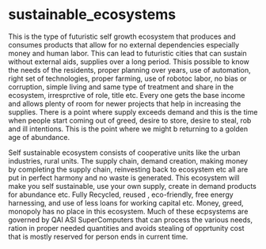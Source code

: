 # sustainable_ecosystems
This is the type of futuristic self growth ecosystem that produces and consumes products that allow for no external dependencies especially money and human labor. This can lead to futuristic cities that can sustain without external aids, supplies over  a long period. Thisis possible to know the needs of the residents, proper planning over years, use of automation, right set of technologies, proper farming, use of robotoc labor, no bias or corruption, simple living and same type of treatment and share in the ecosystem, irresprctive of role, title etc. Every one gets the base income and allows plenty of room for newer projects that help in increasing the supplies. There is a point where supply exceeds demand and this is the time when people start coming out of greed, desire to store, desire to steal, rob and ill intentions. This is the point where we might b returning to a golden age of abundance. 

Self sustainable ecosystem consists of cooperative units like the urban industries, rural units. The supply chain, demand creation, making money by completing the supply chain, reinvesting back to ecosystem etc all are put in perfect harmony and no waste is generated. This ecosystem will make you self sustainable, use your own supply, create in demand products for abundance etc. Fully Recycled, reused , eco-friendly, free energy harnessing, and use of less loans for working capital etc. Money, greed, monopoly has no place in this ecosystem. Much of these ecpsystems are governed by QAI ASI SuperComputers that can process the various needs, ration in proper needed quantities and avoids stealing of opprtunity cost that is mostly reserved for person ends in current time.     
